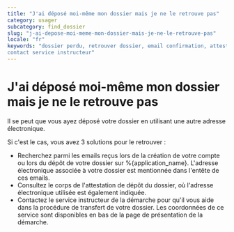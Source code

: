 ```yaml
---
title: "J'ai déposé moi-même mon dossier mais je ne le retrouve pas"
category: usager
subcategory: find_dossier
slug: "j-ai-depose-moi-meme-mon-dossier-mais-je-ne-le-retrouve-pas"
locale: "fr"
keywords: "dossier perdu, retrouver dossier, email confirmation, attestation depot,
contact service instructeur"
---
```


# J'ai déposé moi-même mon dossier mais je ne le retrouve pas

Il se peut que vous ayez déposé votre dossier en utilisant une autre adresse électronique.

Si c'est le cas, vous avez 3 solutions pour le retrouver :

- Recherchez parmi les emails reçus lors de la création de votre compte ou lors
du dépôt de votre dossier sur %{application_name}. L'adresse électronique associée à
votre dossier est mentionnée dans l'entête de ces emails.
- Consultez le corps de l'attestation de dépôt du dossier, où l'adresse électronique
utilisée est également indiquée.
- Contactez le service instructeur de la démarche pour qu'il vous aide dans la
procédure de transfert de votre dossier. Les coordonnées de ce service sont
disponibles en bas de la page de présentation de la démarche.
